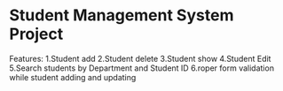 # Student Management System Project
Features:
1.Student add
2.Student delete
3.Student show
4.Student Edit
5.Search students by Department and Student ID
6.roper form validation while student adding and updating
